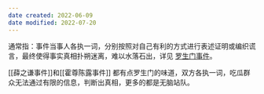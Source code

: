 ```yaml
---
date created: 2022-06-09
date modified: 2022-07-20
---
```


通常指：事件当事人各执一词，分别按照对自己有利的方式进行表述证明或编织谎言，最终使得事实真相扑朔迷离，难以水落石出，详见 [罗生门事件](https://baike.baidu.com/item/%E7%BD%97%E7%94%9F%E9%97%A8%E4%BA%8B%E4%BB%B6/2874842)。

[[薛之谦事件]]和[[霍尊陈露事件]] 都有点罗生门的味道，双方各执一词，吃瓜群众无法通过有限的信息，判断出真相，更多的都是无脑站队。
